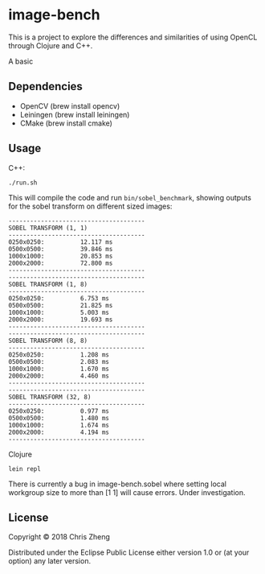# image-bench

This is a project to explore the differences and similarities of using OpenCL through Clojure and C++.

A basic 

## Dependencies

- OpenCV (brew install opencv)
- Leiningen (brew install leiningen)
- CMake (brew install cmake)

## Usage

C++:
  
    ./run.sh
  
This will compile the code and run `bin/sobel_benchmark`, showing outputs for the sobel transform on different sized images:

    --------------------------------------
    SOBEL TRANSFORM (1, 1)
    --------------------------------------
    0250x0250:          12.117 ms
    0500x0500:          39.846 ms
    1000x1000:          20.853 ms
    2000x2000:          72.800 ms
    --------------------------------------
    --------------------------------------
    SOBEL TRANSFORM (1, 8)
    --------------------------------------
    0250x0250:          6.753 ms
    0500x0500:          21.825 ms
    1000x1000:          5.003 ms
    2000x2000:          19.693 ms
    --------------------------------------
    --------------------------------------
    SOBEL TRANSFORM (8, 8)
    --------------------------------------
    0250x0250:          1.208 ms
    0500x0500:          2.083 ms
    1000x1000:          1.670 ms
    2000x2000:          4.460 ms
    --------------------------------------
    --------------------------------------
    SOBEL TRANSFORM (32, 8)
    --------------------------------------
    0250x0250:          0.977 ms
    0500x0500:          1.480 ms
    1000x1000:          1.674 ms
    2000x2000:          4.194 ms
    --------------------------------------
    
  
Clojure

    lein repl

There is currently a bug in image-bench.sobel where setting local workgroup size to more than [1 1] will cause errors. Under investigation.


## License

Copyright © 2018 Chris Zheng

Distributed under the Eclipse Public License either version 1.0 or (at
your option) any later version.
